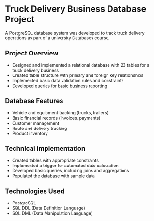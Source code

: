 # Truck Delivery Business Database Project

A PostgreSQL database system was developed to track truck delivery operations as part of a university Databases course.

## Project Overview
- Designed and implemented a relational database with 23 tables for a truck delivery business
- Created table structure with primary and foreign key relationships
- Implemented basic data validation rules and constraints
- Developed queries for basic business reporting

## Database Features
- Vehicle and equipment tracking (trucks, trailers)
- Basic financial records (invoices, payments)
- Customer management
- Route and delivery tracking
- Product inventory

## Technical Implementation
- Created tables with appropriate constraints
- Implemented a trigger for automated date calculation
- Developed basic queries, including joins and aggregations
- Populated the database with sample data

## Technologies Used
- PostgreSQL
- SQL DDL (Data Definition Language)
- SQL DML (Data Manipulation Language)
